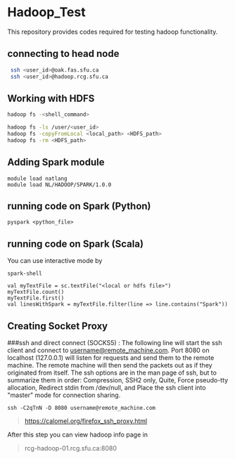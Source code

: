Hadoop_Test
===========

This repository provides codes required for testing hadoop functionality. 

## connecting to head node


```bash
 ssh <user_id>@oak.fas.sfu.ca
 ssh <user_id>@hadoop.rcg.sfu.ca
```

## Working with HDFS

```bash
hadoop fs -<shell_command> 

hadoop fs -ls /user/<user_id>
hadoop fs -copyFromLocal <local_path> <HDFS_path>
hadoop fs -rm <HDFS_path>

```
## Adding Spark module
```
module load natlang
module load NL/HADOOP/SPARK/1.0.0
```

## running code on Spark (Python)

```
pyspark <python_file>
```

## running code on Spark (Scala)
You can use interactive mode by 
```
spark-shell
```

```
val myTextFile = sc.textFile("<local or hdfs file>")
myTextFile.count()
myTextFile.first()
val linesWithSpark = myTextFile.filter(line => line.contains("Spark"))

```
## Creating Socket Proxy 
###ssh and direct connect (SOCKS5) :
The following line will start the ssh client and connect to username@remote_machine.com. Port 8080 on localhost (127.0.0.1) will listen for requests and send them to the remote machine. The remote machine will then send the packets out as if they originated from itself. The ssh options are in the man page of ssh, but to summarize them in order: Compression, SSH2 only, Quite, Force pseudo-tty allocation, Redirect stdin from /dev/null, and Place the ssh client into "master" mode for connection sharing.

```
ssh -C2qTnN -D 8080 username@remote_machine.com
```

> https://calomel.org/firefox_ssh_proxy.html


After this step you can view hadoop info page in 

> rcg-hadoop-01.rcg.sfu.ca:8080
